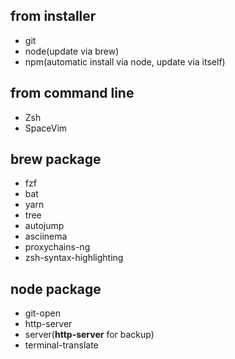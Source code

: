 ## from installer

- git
- node(update via brew)
- npm(automatic install via node, update via itself)

## from command line

- Zsh
- SpaceVim

## **brew** package

- fzf
- bat
- yarn
- tree
- autojump
- asciinema
- proxychains-ng
- zsh-syntax-highlighting

## **node** package
- git-open
- http-server
- server(**http-server** for backup)
- terminal-translate
